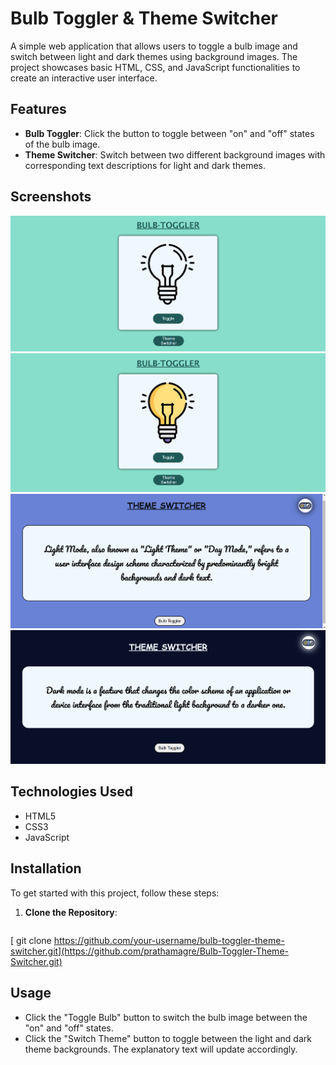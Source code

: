 # Bulb Toggler & Theme Switcher

A simple web application that allows users to toggle a bulb image and switch between light and dark themes using background images. The project showcases basic HTML, CSS, and JavaScript functionalities to create an interactive user interface.

## Features

- **Bulb Toggler**: Click the button to toggle between "on" and "off" states of the bulb image.
- **Theme Switcher**: Switch between two different background images with corresponding text descriptions for light and dark themes.

## Screenshots

![Light Bulb Off](/screenshot/bulb-off.png)
![Light Bulb On](/screenshot/bulb-on.png)
![Light Theme Background](/screenshot/light-theme.png)
![Dark Theme Background](/screenshot/dark-theme.png)

## Technologies Used

- HTML5
- CSS3
- JavaScript

## Installation

To get started with this project, follow these steps:

1. **Clone the Repository**:
   ```bash
  [ git clone https://github.com/your-username/bulb-toggler-theme-switcher.git](https://github.com/prathamagre/Bulb-Toggler-Theme-Switcher.git)
  
## Usage
- Click the "Toggle Bulb" button to switch the bulb image between the "on" and "off" states.
- Click the "Switch Theme" button to toggle between the light and dark theme backgrounds. The explanatory text will update accordingly.

